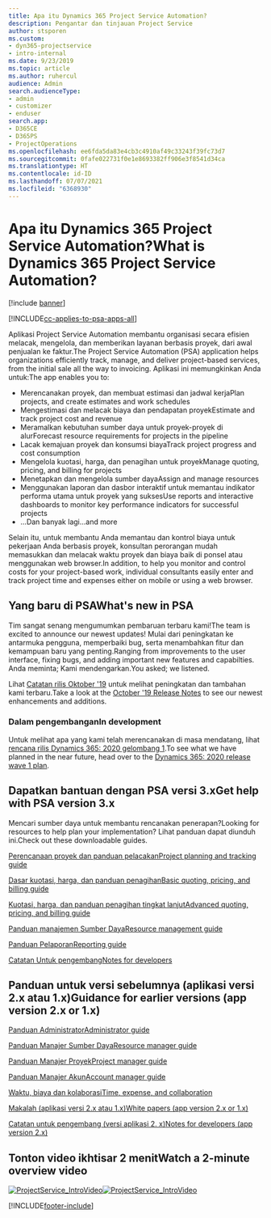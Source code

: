 ```yaml
---
title: Apa itu Dynamics 365 Project Service Automation?
description: Pengantar dan tinjauan Project Service
author: stsporen
ms.custom:
- dyn365-projectservice
- intro-internal
ms.date: 9/23/2019
ms.topic: article
ms.author: ruhercul
audience: Admin
search.audienceType:
- admin
- customizer
- enduser
search.app:
- D365CE
- D365PS
- ProjectOperations
ms.openlocfilehash: ee6fda5da83e4cb3c4910af49c33243f39fc73d7
ms.sourcegitcommit: 0fafe022731f0e1e8693382ff906e3f8541d34ca
ms.translationtype: HT
ms.contentlocale: id-ID
ms.lasthandoff: 07/07/2021
ms.locfileid: "6368930"
---
```

# <a name="what-is-dynamics-365-project-service-automation"></a><span data-ttu-id="86838-103">Apa itu Dynamics 365 Project Service Automation?</span><span class="sxs-lookup"><span data-stu-id="86838-103">What is Dynamics 365 Project Service Automation?</span></span>

[!include [banner](../includes/psa-now-project-operations.md)]

[!INCLUDE[cc-applies-to-psa-apps-all](../includes/cc-applies-to-psa-apps-all.md)]

<span data-ttu-id="86838-104">Aplikasi Project Service Automation membantu organisasi secara efisien melacak, mengelola, dan memberikan layanan berbasis proyek, dari awal penjualan ke faktur.</span><span class="sxs-lookup"><span data-stu-id="86838-104">The Project Service Automation (PSA) application helps organizations efficiently track, manage, and deliver project-based services, from the initial sale all the way to invoicing.</span></span> <span data-ttu-id="86838-105">Aplikasi ini memungkinkan Anda untuk:</span><span class="sxs-lookup"><span data-stu-id="86838-105">The app enables you to:</span></span>

- <span data-ttu-id="86838-106">Merencanakan proyek, dan membuat estimasi dan jadwal kerja</span><span class="sxs-lookup"><span data-stu-id="86838-106">Plan projects, and create estimates and work schedules</span></span>
- <span data-ttu-id="86838-107">Mengestimasi dan melacak biaya dan pendapatan proyek</span><span class="sxs-lookup"><span data-stu-id="86838-107">Estimate and track project cost and revenue</span></span>
- <span data-ttu-id="86838-108">Meramalkan kebutuhan sumber daya untuk proyek-proyek di alur</span><span class="sxs-lookup"><span data-stu-id="86838-108">Forecast resource requirements for projects in the pipeline</span></span>
- <span data-ttu-id="86838-109">Lacak kemajuan proyek dan konsumsi biaya</span><span class="sxs-lookup"><span data-stu-id="86838-109">Track project progress and cost consumption</span></span>
- <span data-ttu-id="86838-110">Mengelola kuotasi, harga, dan penagihan untuk proyek</span><span class="sxs-lookup"><span data-stu-id="86838-110">Manage quoting, pricing, and billing for projects</span></span>
- <span data-ttu-id="86838-111">Menetapkan dan mengelola sumber daya</span><span class="sxs-lookup"><span data-stu-id="86838-111">Assign and manage resources</span></span>
- <span data-ttu-id="86838-112">Menggunakan laporan dan dasbor interaktif untuk memantau indikator performa utama untuk proyek yang sukses</span><span class="sxs-lookup"><span data-stu-id="86838-112">Use reports and interactive dashboards to monitor key performance indicators for successful projects</span></span>
- <span data-ttu-id="86838-113">...Dan banyak lagi</span><span class="sxs-lookup"><span data-stu-id="86838-113">...and more</span></span>

<span data-ttu-id="86838-114">Selain itu, untuk membantu Anda memantau dan kontrol biaya untuk pekerjaan Anda berbasis proyek, konsultan perorangan mudah memasukkan dan melacak waktu proyek dan biaya baik di ponsel atau menggunakan web browser.</span><span class="sxs-lookup"><span data-stu-id="86838-114">In addition, to help you monitor and control costs for your project-based work, individual consultants easily enter and track project time and expenses either on mobile or using a web browser.</span></span>

## <a name="whats-new-in-psa"></a><span data-ttu-id="86838-115">Yang baru di PSA</span><span class="sxs-lookup"><span data-stu-id="86838-115">What's new in PSA</span></span>
<span data-ttu-id="86838-116">Tim sangat senang mengumumkan pembaruan terbaru kami!</span><span class="sxs-lookup"><span data-stu-id="86838-116">The team is excited to announce our newest updates!</span></span> <span data-ttu-id="86838-117">Mulai dari peningkatan ke antarmuka pengguna, memperbaiki bug, serta menambahkan fitur dan kemampuan baru yang penting.</span><span class="sxs-lookup"><span data-stu-id="86838-117">Ranging from improvements to the user interface, fixing bugs, and adding important new features and capabilties.</span></span> <span data-ttu-id="86838-118">Anda meminta; Kami mendengarkan.</span><span class="sxs-lookup"><span data-stu-id="86838-118">You asked; we listened.</span></span>

<span data-ttu-id="86838-119">Lihat [Catatan rilis Oktober '19](/dynamics365-release-plan/2019wave2/index) untuk melihat peningkatan dan tambahan kami terbaru.</span><span class="sxs-lookup"><span data-stu-id="86838-119">Take a look at the [October '19 Release Notes](/dynamics365-release-plan/2019wave2/index) to see our newest enhancements and additions.</span></span>

### <a name="in-development"></a><span data-ttu-id="86838-120">Dalam pengembangan</span><span class="sxs-lookup"><span data-stu-id="86838-120">In development</span></span>
<span data-ttu-id="86838-121">Untuk melihat apa yang kami telah merencanakan di masa mendatang, lihat [rencana rilis Dynamics 365: 2020 gelombang 1](/dynamics365-release-plan/2020wave1/index).</span><span class="sxs-lookup"><span data-stu-id="86838-121">To see what we have planned in the near future, head over to the [Dynamics 365: 2020 release wave 1 plan](/dynamics365-release-plan/2020wave1/index).</span></span>

## <a name="get-help-with-psa-version-3x"></a><span data-ttu-id="86838-122">Dapatkan bantuan dengan PSA versi 3.x</span><span class="sxs-lookup"><span data-stu-id="86838-122">Get help with PSA version 3.x</span></span>
<span data-ttu-id="86838-123">Mencari sumber daya untuk membantu rencanakan penerapan?</span><span class="sxs-lookup"><span data-stu-id="86838-123">Looking for resources to help plan your implementation?</span></span> <span data-ttu-id="86838-124">Lihat panduan dapat diunduh ini.</span><span class="sxs-lookup"><span data-stu-id="86838-124">Check out these downloadable guides.</span></span>

 [<span data-ttu-id="86838-125">Perencanaan proyek dan panduan pelacakan</span><span class="sxs-lookup"><span data-stu-id="86838-125">Project planning and tracking guide</span></span>](../psa/implementation-guides/project-planning-tracking.md)

 [<span data-ttu-id="86838-126">Dasar kuotasi, harga, dan panduan penagihan</span><span class="sxs-lookup"><span data-stu-id="86838-126">Basic quoting, pricing, and billing guide</span></span>](../psa/implementation-guides/begin-quoting-pricing-billing.md)

 [<span data-ttu-id="86838-127">Kuotasi, harga, dan panduan penagihan tingkat lanjut</span><span class="sxs-lookup"><span data-stu-id="86838-127">Advanced quoting, pricing, and billing guide</span></span>](../psa/implementation-guides/adv-quoting-pricing-billing.md)

 [<span data-ttu-id="86838-128">Panduan manajemen Sumber Daya</span><span class="sxs-lookup"><span data-stu-id="86838-128">Resource management guide</span></span>](../psa/implementation-guides/resource-management-guide.md)

 [<span data-ttu-id="86838-129">Panduan Pelaporan</span><span class="sxs-lookup"><span data-stu-id="86838-129">Reporting guide</span></span>](../psa/implementation-guides/reporting-guide.md)

 [<span data-ttu-id="86838-130">Catatan Untuk pengembang</span><span class="sxs-lookup"><span data-stu-id="86838-130">Notes for developers</span></span>](../psa/developer-guides/overview-dev-notes-v3.x.md)

## <a name="guidance-for-earlier-versions-app-version-2x-or-1x"></a><span data-ttu-id="86838-131">Panduan untuk versi sebelumnya (aplikasi versi 2.x atau 1.x)</span><span class="sxs-lookup"><span data-stu-id="86838-131">Guidance for earlier versions (app version 2.x or 1.x)</span></span>
 [<span data-ttu-id="86838-132">Panduan Administrator</span><span class="sxs-lookup"><span data-stu-id="86838-132">Administrator guide</span></span>](../psa/admin-guide.md)

 [<span data-ttu-id="86838-133">Panduan Manajer Sumber Daya</span><span class="sxs-lookup"><span data-stu-id="86838-133">Resource manager guide</span></span>](../psa/resource-manager-guide.md)

 [<span data-ttu-id="86838-134">Panduan Manajer Proyek</span><span class="sxs-lookup"><span data-stu-id="86838-134">Project manager guide</span></span>](../psa/project-manager-guide.md)

 [<span data-ttu-id="86838-135">Panduan Manajer Akun</span><span class="sxs-lookup"><span data-stu-id="86838-135">Account manager guide</span></span>](../psa/account-manager-guide.md)

 [<span data-ttu-id="86838-136">Waktu, biaya dan kolaborasi</span><span class="sxs-lookup"><span data-stu-id="86838-136">Time, expense, and collaboration</span></span>](../psa/time-expense-collaboration-guide.md)

 [<span data-ttu-id="86838-137">Makalah (aplikasi versi 2.x atau 1.x)</span><span class="sxs-lookup"><span data-stu-id="86838-137">White papers (app version 2.x or 1.x)</span></span>](../psa/white-papers.md)

 [<span data-ttu-id="86838-138">Catatan untuk pengembang (versi aplikasi 2. x)</span><span class="sxs-lookup"><span data-stu-id="86838-138">Notes for developers (app version 2.x)</span></span>](../psa/developer-guides/add-custom-qoi-forms-v2.x.md)

 ## <a name="watch-a-2-minute-overview-video"></a><span data-ttu-id="86838-139">Tonton video ikhtisar 2 menit</span><span class="sxs-lookup"><span data-stu-id="86838-139">Watch a 2-minute overview video</span></span>
 <a name="heroArea"></a> <span data-ttu-id="86838-140">[![ProjectService_IntroVideo](../psa/media/project-service-intro-video.png "ProjectService_IntroVideo")](https://go.microsoft.com/fwlink/p/?LinkId=799457)</span><span class="sxs-lookup"><span data-stu-id="86838-140">[![ProjectService_IntroVideo](../psa/media/project-service-intro-video.png "ProjectService_IntroVideo")](https://go.microsoft.com/fwlink/p/?LinkId=799457)</span></span>




[!INCLUDE[footer-include](../includes/footer-banner.md)]